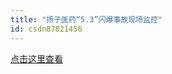 ```yaml
---
title: "扬子医药“5.3”闪爆事故现场监控"
id: csdn87821456
---
```


[点击这里查看](https://www.zhihu.com/pin/1081644392028291072)